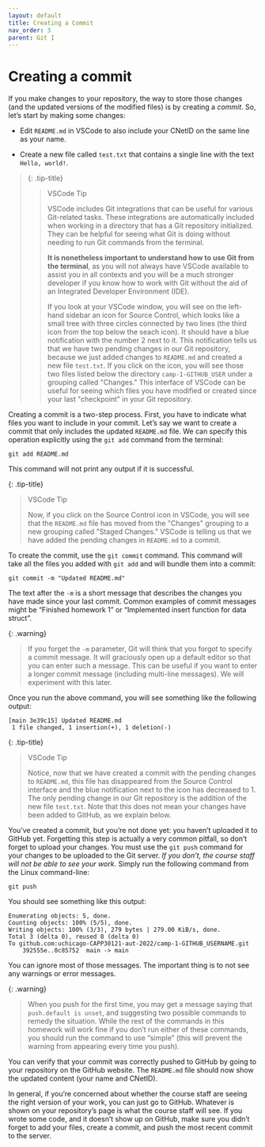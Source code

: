 ```yaml
---
layout: default
title: Creating a Commit
nav_order: 3
parent: Git I
---
```


# Creating a commit

If you make changes to your repository, the way to store those changes (and the updated versions of the modified files) is by creating a _commit_. So, let’s start by making some changes:

- Edit `README.md` in VSCode to also include your CNetID on the same line as your name.
    
- Create a new file called `test.txt` that contains a single line with the text `Hello, world!`.

> {: .tip-title} 
>> VSCode Tip
>>
>> VSCode includes Git integrations that can be useful for various Git-related tasks. These integrations are automatically included when working in a directory that has a Git repository initialized. They can be helpful for seeing what Git is doing without needing to run Git commands from the terminal.
>>
>> **It is nonetheless important to understand how to use Git from the terminal**, as you will not always have VSCode available to assist you in all contexts and you will be a much stronger developer if you know how to work with Git without the aid of an Integrated Developer Environment (IDE).
>>
>> If you look at your VSCode window, you will see on the left-hand sidebar an icon for Source Control, which looks like a small tree with three circles connected by two lines (the third icon from the top below the seach icon). It should have a blue notification with the number 2 next to it. This notification tells us that we have two pending changes in our Git repository, because we just added changes to `README.md` and created a new file `test.txt`. If you click on the icon, you will see those two files listed below the directory `camp-1-GITHUB_USER` under a grouping called "Changes." This interface of VSCode can be useful for seeing which files you have modified or created since your last "checkpoint" in your Git repository.

Creating a commit is a two-step process. First, you have to indicate what files you want to include in your commit. Let’s say we want to create a commit that only includes the updated `README.md` file. We can specify this operation explicitly using the `git add` command from the terminal:

```
git add README.md
```

This command will not print any output if it is successful.

{: .tip-title}
> VSCode Tip
> 
> Now, if you click on the Source Control icon in VSCode, you will see that the `README.md` file has moved from the "Changes" grouping to a new grouping called "Staged Changes." VSCode is telling us that we have added the pending changes in `README.md` to a commit.

To create the commit, use the `git commit` command. This command will take all the files you added with `git add` and will bundle them into a commit:

```
git commit -m "Updated README.md"
```

The text after the `-m` is a short message that describes the changes you have made since your last commit. Common examples of commit messages might be “Finished homework 1” or “Implemented insert function for data struct”.

{: .warning}
> If you forget the `-m` parameter, Git will think that you forgot to specify a commit message. It will graciously open up a default editor so that you can enter such a message. This can be useful if you want to enter a longer commit message (including multi-line messages). We will experiment with this later.

Once you run the above command, you will see something like the following output:

    [main 3e39c15] Updated README.md
     1 file changed, 1 insertion(+), 1 deletion(-)

{: .tip-title}
> VSCode Tip
> 
> Notice, now that we have created a commit with the pending changes to `README.md`, this file has disappeared from the Source Control interface and the blue notification next to the icon has decreased to 1. The only pending change in our Git repository is the addition of the new file `test.txt`. Note that this does not mean your changes have been added to GitHub, as we explain below.

You’ve created a commit, but you’re not done yet: you haven’t uploaded it to GitHub yet. Forgetting this step is actually a very common pitfall, so don’t forget to upload your changes. You must use the `git push` command for your changes to be uploaded to the Git server. _If you don’t, the course staff will not be able to see your work_. Simply run the following command from the Linux command-line:

```
git push
```

You should see something like this output:

```
Enumerating objects: 5, done.
Counting objects: 100% (5/5), done.
Writing objects: 100% (3/3), 279 bytes | 279.00 KiB/s, done.
Total 3 (delta 0), reused 0 (delta 0)
To github.com:uchicago-CAPP30121-aut-2022/camp-1-GITHUB_USERNAME.git
    392555e..0c85752  main -> main
```

You can ignore most of those messages. The important thing is to not see any warnings or error messages.

{: .warning} 
> When you push for the first time, you may get a message saying that `push.default is unset`, and suggesting two possible commands to remedy the situation. While the rest of the commands in this homework will work fine if you don’t run either of these commands, you should run the command to use “simple” (this will prevent the warning from appearing every time you push).

You can verify that your commit was correctly pushed to GitHub by going to your repository on the GitHub website. The `README.md` file should now show the updated content (your name and CNetID).

In general, if you’re concerned about whether the course staff are seeing the right version of your work, you can just go to GitHub. Whatever is shown on your repository’s page is what the course staff will see. If you wrote some code, and it doesn’t show up on GitHub, make sure you didn’t forget to add your files, create a commit, and push the most recent commit to the server.
